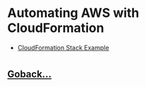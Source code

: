 # Automating AWS with CloudFormation

- [CloudFormation Stack Example](cfse.md)
#
## [Goback...](../README.md)